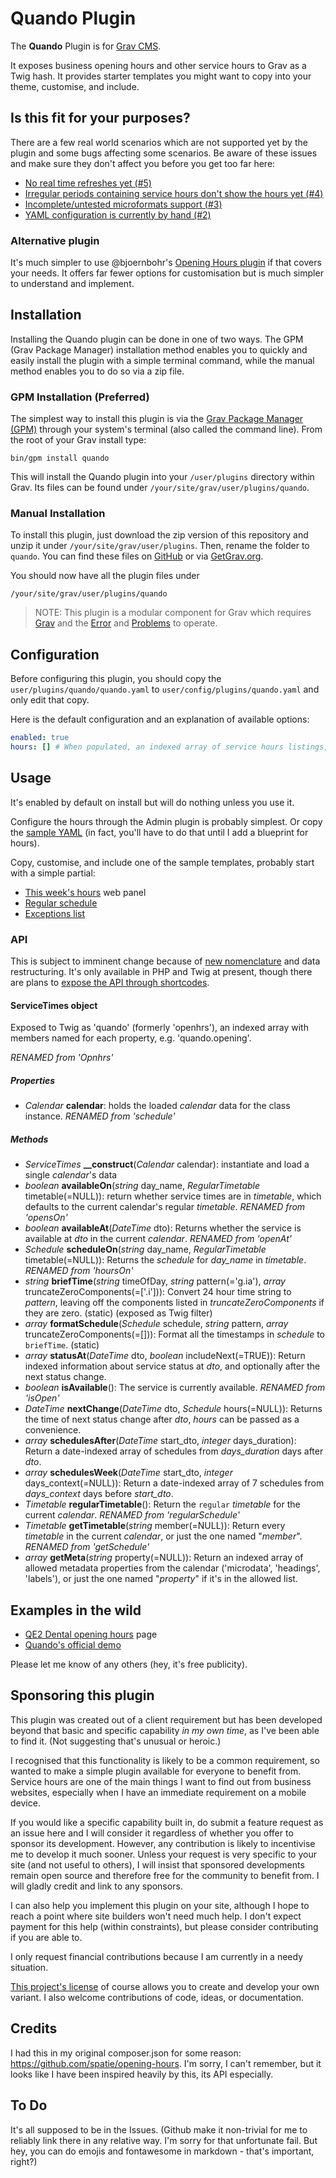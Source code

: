 # Quando Plugin

The **Quando** Plugin is for [Grav CMS](http://github.com/getgrav/grav).

It exposes business opening hours and other service hours to Grav as a Twig hash. It provides starter templates you might want to copy into your theme, customise, and include.

## Is this fit for your purposes?

There are a few real world scenarios which are not supported yet by the plugin and some bugs affecting some scenarios. Be aware of these issues and make sure they don't affect you before you get too far here:

* [No real time refreshes yet (#5)](https://github.com/hughbris/grav-plugin-quando/issues/5)
* [Irregular periods containing service hours don't show the hours yet (#4)](https://github.com/hughbris/grav-plugin-quando/issues/4)
* [Incomplete/untested microformats support (#3)](https://github.com/hughbris/grav-plugin-quando/issues/3)
* [YAML configuration is currently by hand (#2)](https://github.com/hughbris/grav-plugin-quando/issues/2)

### Alternative plugin

It's much simpler to use @bjoernbohr's [Opening Hours plugin](https://github.com/bjoernbohr/opening-hours) if that covers your needs. It offers far fewer options for customisation but is much simpler to understand and implement.

## Installation

Installing the Quando plugin can be done in one of two ways. The GPM (Grav Package Manager) installation method enables you to quickly and easily install the plugin with a simple terminal command, while the manual method enables you to do so via a zip file.

### GPM Installation (Preferred)

The simplest way to install this plugin is via the [Grav Package Manager (GPM)](http://learn.getgrav.org/advanced/grav-gpm) through your system's terminal (also called the command line).  From the root of your Grav install type:

    bin/gpm install quando

This will install the Quando plugin into your `/user/plugins` directory within Grav. Its files can be found under `/your/site/grav/user/plugins/quando`.

### Manual Installation

To install this plugin, just download the zip version of this repository and unzip it under `/your/site/grav/user/plugins`. Then, rename the folder to `quando`. You can find these files on [GitHub](https://github.com/hughbris/grav-plugin-quando) or via [GetGrav.org](http://getgrav.org/downloads/plugins#extras).

You should now have all the plugin files under

    /your/site/grav/user/plugins/quando

> NOTE: This plugin is a modular component for Grav which requires [Grav](http://github.com/getgrav/grav) and the [Error](https://github.com/getgrav/grav-plugin-error) and [Problems](https://github.com/getgrav/grav-plugin-problems) to operate.

## Configuration

Before configuring this plugin, you should copy the `user/plugins/quando/quando.yaml` to `user/config/plugins/quando.yaml` and only edit that copy.

Here is the default configuration and an explanation of available options:

```yaml
enabled: true
hours: [] # When populated, an indexed array of service hours listings, a complex YAML structure best configured through the Admin dashboard (when the blueprint is done!). One of these listings should be called 'opening' if you want any of the templates to work out of the box.
```

## Usage

It's enabled by default on install but will do nothing unless you use it.

Configure the hours through the Admin plugin is probably simplest. Or copy the [sample YAML](data.sample.yaml) (in fact, you'll have to do that until I add a blueprint for hours).

Copy, customise, and include one of the sample templates, probably start with a simple partial:

* [This week's hours](templates/partials/panel_hours.html.twig) web panel
* [Regular schedule](templates/partials/hours.html.twig)
* [Exceptions list](templates/partials/hours_exceptions.html.twig)

### API

This is subject to imminent change because of [new nomenclature](https://github.com/hughbris/grav-plugin-quando/issues/6#issuecomment-397140502) and data restructuring. It's only available in PHP and Twig at present, though there are plans to [expose the API through shortcodes](https://github.com/hughbris/grav-plugin-quando/issues/7).

#### ServiceTimes object

Exposed to Twig as 'quando' (formerly 'openhrs'), an indexed array with members named for each property, e.g. 'quando.opening'.

_RENAMED from 'Opnhrs'_

##### Properties

* _Calendar_ **calendar**: holds the loaded _calendar_ data for the class instance. _RENAMED from 'schedule'_

##### Methods

* _ServiceTimes_ **__construct**(_Calendar_ calendar): instantiate and load a single _calendar_'s data
* _boolean_ **availableOn**(_string_ day_name, _RegularTimetable_ timetable(=NULL)): return whether service times are in _timetable_, which defaults to the current calendar's regular _timetable_. _RENAMED from 'opensOn'_
* _boolean_ **availableAt**(_DateTime_ dto): Returns whether the service is available at _dto_ in the current _calendar_. _RENAMED from 'openAt'_
* _Schedule_ **scheduleOn**(_string_ day_name, _RegularTimetable_ timetable(=NULL)): Returns the _schedule_ for _day_name_ in _timetable_. _RENAMED from 'hoursOn'_
* _string_ **briefTime**(_string_ timeOfDay, _string_ pattern(='g.ia'), _array_ truncateZeroComponents(=['.i'])): Convert 24 hour time string to _pattern_, leaving off the components listed in _truncateZeroComponents_ if they are zero. (static) (exposed as Twig filter)
* _array_ **formatSchedule**(_Schedule_ schedule,  _string_ pattern, _array_ truncateZeroComponents(=[])): Format all the timestamps in _schedule_ to `briefTime`. (static)
* _array_ **statusAt**(_DateTime_ dto, _boolean_ includeNext(=TRUE)): Return indexed information about service status at _dto_, and optionally after the next status change.
* _boolean_ **isAvailable**(): The service is currently available. _RENAMED from 'isOpen'_
* _DateTime_ **nextChange**(_DateTime_ dto, _Schedule_ hours(=NULL)): Returns the time of next status change after _dto_, _hours_ can be passed as a convenience.
* _array_ **schedulesAfter**(_DateTime_ start_dto, _integer_ days_duration): Return a date-indexed array of schedules from _days_duration_ days after _dto_.
* _array_ **schedulesWeek**(_DateTime_ start_dto, _integer_ days_context(=NULL)): Return a date-indexed array of 7 schedules from _days_context_ days before _start_dto_.
* _Timetable_ **regularTimetable**(): Return the `regular` _timetable_ for the current _calendar_. _RENAMED from 'regularSchedule'_
* _Timetable_ **getTimetable**(_string_ member(=NULL)): Return every _timetable_ in the current _calendar_, or just the one named "_member_". _RENAMED from 'getSchedule'_
* _array_ **getMeta**(_string_ property(=NULL)): Return an indexed array of allowed metadata properties from the calendar ('microdata', 'headings', 'labels'), or just the one named "_property_" if it's in the allowed list.

## Examples in the wild

* [QE2 Dental opening hours](https://qe2dental.co.nz/about/opening) page
* [Quando's official demo](http://behold.metamotive.co.nz/quando)

Please let me know of any others (hey, it's free publicity).

## Sponsoring this plugin

This plugin was created out of a client requirement but has been developed beyond that basic and specific capability _in my own time_, as I've been able to find it. (Not suggesting that's unusual or heroic.)

I recognised that this functionality is likely to be a common requirement, so wanted to make a simple plugin available for everyone to benefit from. Service hours are one of the main things I want to find out from business websites, especially when I have an immediate requirement on a mobile device.

If you would like a specific capability built in, do submit a feature request as an issue here and I will consider it regardless of whether you offer to sponsor its development. However, any contribution is likely to incentivise me to develop it much sooner. Unless your request is very specific to your site (and not useful to others), I will insist that sponsored developments remain open source and therefore free for the community to benefit from. I will gladly credit and link to any sponsors.

I can also help you implement this plugin on your site, although I hope to reach a point where site builders won't need much help. I don't expect payment for this help (within constraints), but please consider contributing if you are able to.

I only request financial contributions because I am currently in a needy situation.

[This project's license](LICENSE) of course allows you to create and develop your own variant. I also welcome contributions of code, ideas, or documentation.

## Credits

I had this in my original composer.json for some reason: https://github.com/spatie/opening-hours. I'm sorry, I can't remember, but it looks like I have been inspired heavily by this, its API especially.

## To Do

It's all supposed to be in the Issues. (Github make it non-trivial for me to reliably link there in any relative way. I'm sorry for that unfortunate fail. But hey, you can do emojis and fontawesome in markdown - that's important, right?)
